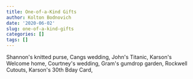 ```yaml
---
title: One-of-a-Kind Gifts
author: Kolton Bodnovich
date: '2020-06-02'
slug: one-of-a-kind-gifts
categories: []
tags: []
---
```



Shannon's knitted purse, Cangs wedding, John's Titanic, Karson's Welcome home, Courtney's wedding, Gram's gumdrop garden, Rockwell Cutouts, Karson's 30th Bday Card, 